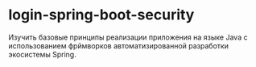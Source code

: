 # login-spring-boot-security
Изучить базовые принципы реализации приложения на языке Java с использованием фрймворков автоматизированной разработки экосистемы Spring.
